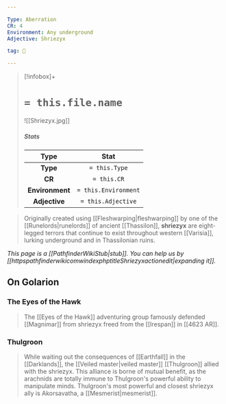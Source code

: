 ```yaml
---

Type: Aberration
CR: 4
Environment: Any underground
Adjective: Shriezyx

tag: 👹

---
```


> [!infobox]+
> #  `= this.file.name`
> ![[Shriezyx.jpg]]
> ##### Stats
> Type | Stat |
> :---:|:---:|
> **Type** | `= this.Type` |
> **CR** | `= this.CR` |
> **Environment** | `= this.Environment` |
> **Adjective** | `= this.Adjective` |



> Originally created using [[Fleshwarping|fleshwarping]] by one of the [[Runelords|runelords]] of ancient [[Thassilon]], **shriezyx** are eight-legged terrors that continue to exist throughout western [[Varisia]], lurking underground and in Thassilonian ruins.



*This page is a [[PathfinderWikiStub|stub]]. You can help us by [[httpspathfinderwikicomwindexphptitleShriezyxactionedit|expanding it]].*



## On Golarion


### The Eyes of the Hawk

> The [[Eyes of the Hawk]] adventuring group famously defended [[Magnimar]] from shriezyx freed from the [[Irespan]] in [[4623 AR]].


### Thulgroon

> While waiting out the consequences of [[Earthfall]] in the [[Darklands]], the [[Veiled master|veiled master]] [[Thulgroon]] allied with the shriezyx. This alliance is borne of mutual benefit, as the arachnids are totally immune to Thulgroon's powerful ability to manipulate minds. Thulgroon's most powerful and closest shriezyx ally is Akorsavatha, a [[Mesmerist|mesmerist]].







